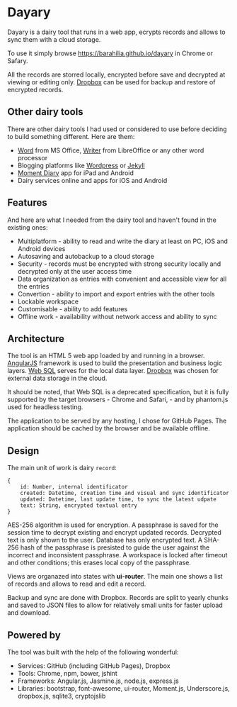 # Dayary

Dayary is a dairy tool that runs in a web app, ecrypts records and allows to
sync them with a cloud storage.

To use it simply browse https://barahilia.github.io/dayary in Chrome or Safary.

All the records are storred locally, encrypted before save and decrypted at
viewing or editing only. [Dropbox](https://www.dropbox.com/) can be used for
backup and restore of encrypted records.

## Other dairy tools

There are other dairy tools I had used or considered to use before deciding to
build something different. Here are them:
* [Word](https://products.office.com/en-us/word) from MS Office, [Writer](https://www.libreoffice.org/discover/writer/) from LibreOffice or any other word processor
* Blogging platforms like [Wordpress](https://wordpress.com/) or [Jekyll](http://jekyllrb.com/)
* [Moment Diary](http://www.utagoe.com/en/) app for iPad and Android
* Dairy services online and apps for iOS and Android

## Features

And here are what I needed from the dairy tool and haven't found in the existing ones:
* Multiplatform - ability to read and write the diary at least on PC, iOS and Android devices
* Autosaving and autobackup to a cloud storage
* Security - records must be encrypted with strong security locally and decrypted only at the user access time
* Data organization as entries with convenient and accessible view for all the entries
* Convertion - ability to import and export entries with the other tools
* Lockable workspace
* Customisable - ability to add features
* Offline work - availability without network access and ability to sync

## Architecture

The tool is an HTML 5 web app loaded by and running in a browser.
[AngularJS](https://angularjs.org/) framework is used to build the presentation
and business logic layers. [Web SQL](http://www.w3.org/TR/webdatabase/) serves
for the local data layer. [Dropbox](https://www.dropbox.com) was chosen for
external data storage in the cloud.

It should be noted, that Web SQL is a deprecated specification, but it is fully
supported by the target browsers - Chrome and Safari, - and by phantom.js used
for headless testing.

The application to be served by any hosting, I chose for GitHub Pages. The
application should be cached by the browser and be available offline.

## Design

The main unit of work is dairy `record`:
```
{
    id: Number, internal identificator
    created: Datetime, creation time and visual and sync identificator
    updated: Datetime, last update time, to sync the latest udpate
    text: String, encrypted textual entry
}
```
AES-256 algorithm is used for encryption. A passphrase is saved for
the session time to decrypt existing and encrypt updated records.
Decrypted text is only shown to the user. Database has only encrypted
text. A SHA-256 hash of the passphrase is presisted to guide the user
against the incorrect and inconsistent passphrase. A workspace is
locked after timeout and other conditions; this erases local copy of
the passphrase.

Views are organazed into states with **ui-router**. The main one
shows a list of records and allows to read and edit a record.

Backup and sync are done with Dropbox. Records are split to yearly
chunks and saved to JSON files to allow for relatively small units
for faster upload and download.

## Powered by

The tool was built with the help of the following wonderful:
* Services: GitHub (including GitHub Pages), Dropbox
* Tools: Chrome, npm, bower, jshint
* Frameworks: Angular.js, Jasmine.js, node.js, express.js
* Libraries: bootstrap, font-awesome, ui-router, Moment.js, Underscore.js, dropbox.js, sqlite3, cryptojslib

